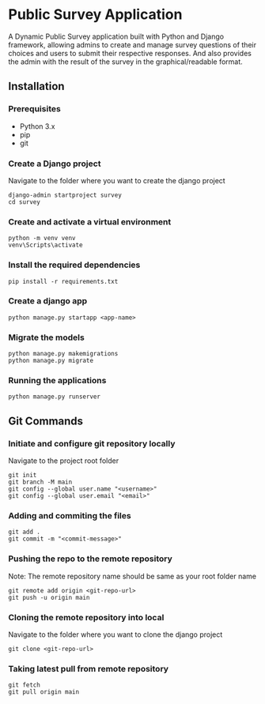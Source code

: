 # Public Survey Application

A Dynamic Public Survey application built with Python and Django framework, allowing admins to create and manage survey questions of their choices and users to submit their respective responses. And also provides the admin with the result of the survey in the graphical/readable format.

## Installation

### Prerequisites
- Python 3.x
- pip
- git

### Create a Django project
Navigate to the folder where you want to create the django project
~~~
django-admin startproject survey
cd survey
~~~

### Create and activate a virtual environment
~~~
python -m venv venv
venv\Scripts\activate
~~~

### Install the required dependencies
~~~
pip install -r requirements.txt
~~~

### Create a django app
~~~
python manage.py startapp <app-name>
~~~

### Migrate the models
~~~
python manage.py makemigrations
python manage.py migrate
~~~

### Running the applications
~~~
python manage.py runserver
~~~

## Git Commands

### Initiate and configure git repository locally
Navigate to the project root folder
~~~
git init
git branch -M main
git config --global user.name "<username>"
git config --global user.email "<email>"
~~~

### Adding and commiting the files
~~~
git add .
git commit -m "<commit-message>"
~~~

### Pushing the repo to the remote repository
Note: The remote repository name should be same as your root folder name
~~~
git remote add origin <git-repo-url>
git push -u origin main
~~~

### Cloning the remote repository into local
Navigate to the folder where you want to clone the django project
~~~
git clone <git-repo-url>
~~~

### Taking latest pull from remote repository
~~~
git fetch
git pull origin main
~~~